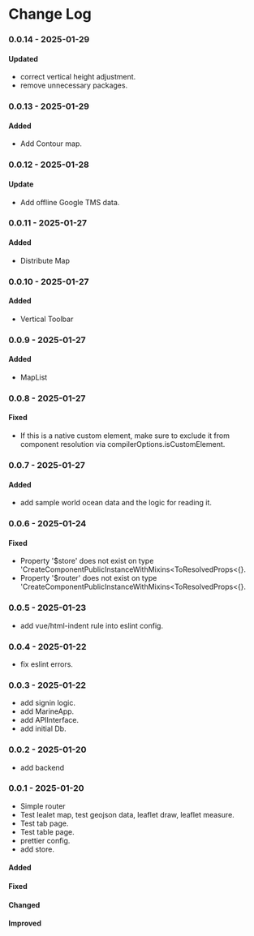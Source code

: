 # Change Log

### 0.0.14 - 2025-01-29

#### Updated

- correct vertical height adjustment.
- remove unnecessary packages.

### 0.0.13 - 2025-01-29

#### Added

- Add Contour map.

### 0.0.12 - 2025-01-28

#### Update

- Add offline Google TMS data.

### 0.0.11 - 2025-01-27

#### Added

- Distribute Map

### 0.0.10 - 2025-01-27

#### Added

- Vertical Toolbar

### 0.0.9 - 2025-01-27

#### Added

- MapList

### 0.0.8 - 2025-01-27

#### Fixed

- If this is a native custom element, make sure to exclude it from component resolution via compilerOptions.isCustomElement.

### 0.0.7 - 2025-01-27

#### Added

- add sample world ocean data and the logic for reading it.

### 0.0.6 - 2025-01-24

#### Fixed

- Property '$store' does not exist on type 'CreateComponentPublicInstanceWithMixins<ToResolvedProps<{}.
- Property '$router' does not exist on type 'CreateComponentPublicInstanceWithMixins<ToResolvedProps<{}.

### 0.0.5 - 2025-01-23

- add vue/html-indent rule into eslint config.

### 0.0.4 - 2025-01-22

- fix eslint errors.

### 0.0.3 - 2025-01-22

- add signin logic.
- add MarineApp.
- add APIInterface.
- add initial Db.

### 0.0.2 - 2025-01-20

- add backend

### 0.0.1 - 2025-01-20

- Simple router
- Test lealet map, test geojson data, leaflet draw, leaflet measure.
- Test tab page.
- Test table page.
- prettier config.
- add store.

#### Added

#### Fixed

#### Changed

#### Improved
